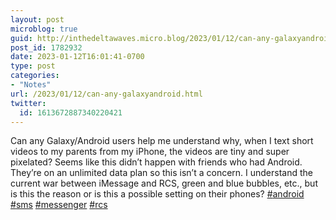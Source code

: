 ```yaml
---
layout: post
microblog: true
guid: http://inthedeltawaves.micro.blog/2023/01/12/can-any-galaxyandroid.html
post_id: 1782932
date: 2023-01-12T16:01:41-0700
type: post
categories:
- "Notes"
url: /2023/01/12/can-any-galaxyandroid.html
twitter:
  id: 1613672887340220421
---
```

<p>Can any Galaxy/Android users help me understand why, when I text short videos to my parents from my iPhone, the videos are tiny and super pixelated? Seems like this didn’t happen with friends who had Android. They’re on an unlimited data plan so this isn’t a concern. I understand the current war between iMessage and RCS, green and blue bubbles, etc., but is this the reason or is this a possible setting on their phones? <a href="https://mastodon.social/tags/android" class="mention hashtag" rel="tag">#<span>android</span></a> <a href="https://mastodon.social/tags/sms" class="mention hashtag" rel="tag">#<span>sms</span></a> <a href="https://mastodon.social/tags/messenger" class="mention hashtag" rel="tag">#<span>messenger</span></a> <a href="https://mastodon.social/tags/rcs" class="mention hashtag" rel="tag">#<span>rcs</span></a></p>
